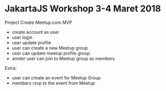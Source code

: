 # JakartaJS Workshop 3-4 Maret 2018

Project Create Meetup.com MVP
  - create account as user
  - user login
  - user update profile
  - user can create a new Meetup group
  - user can update meetup profile group
  - anoter user can join to Meetup group as members

Extra:
  - user can create an event for Meetup Group
  - members rsvp to the event from Meetup

